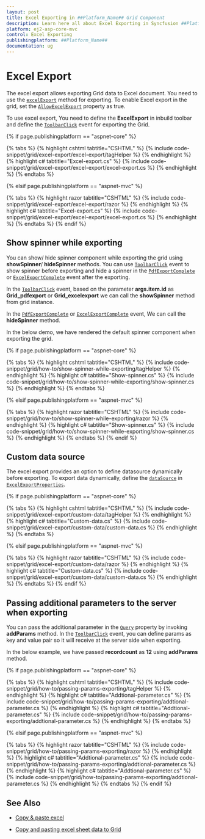 ```yaml
---
layout: post
title: Excel Exporting in ##Platform_Name## Grid Component
description: Learn here all about Excel Exporting in Syncfusion ##Platform_Name## Grid component of Syncfusion Essential JS 2 and more.
platform: ej2-asp-core-mvc
control: Excel Exporting
publishingplatform: ##Platform_Name##
documentation: ug
---
```



# Excel Export

The excel export allows exporting Grid data to Excel document. You need to use the
 [`excelExport`](https://ej2.syncfusion.com/documentation/api/grid/#excelexport) method for exporting. To enable Excel export in the grid, set the [`AllowExcelExport`](https://help.syncfusion.com/cr/aspnetcore-js2/Syncfusion.EJ2.Grids.Grid.html#Syncfusion_EJ2_Grids_Grid_AllowExcelExport) property as true.

To use excel export, You need to define the **ExcelExport** in inbuild toolbar and define the [`ToolbarClick`](https://help.syncfusion.com/cr/aspnetcore-js2/Syncfusion.EJ2.Grids.Grid.html#Syncfusion_EJ2_Grids_Grid_ToolbarClick) event for exporting the Grid.

{% if page.publishingplatform == "aspnet-core" %}

{% tabs %}
{% highlight cshtml tabtitle="CSHTML" %}
{% include code-snippet/grid/excel-export/excel-export/tagHelper %}
{% endhighlight %}
{% highlight c# tabtitle="Excel-export.cs" %}
{% include code-snippet/grid/excel-export/excel-export/excel-export.cs %}
{% endhighlight %}
{% endtabs %}

{% elsif page.publishingplatform == "aspnet-mvc" %}

{% tabs %}
{% highlight razor tabtitle="CSHTML" %}
{% include code-snippet/grid/excel-export/excel-export/razor %}
{% endhighlight %}
{% highlight c# tabtitle="Excel-export.cs" %}
{% include code-snippet/grid/excel-export/excel-export/excel-export.cs %}
{% endhighlight %}
{% endtabs %}
{% endif %}



## Show spinner while exporting

You can show/ hide spinner component while exporting the grid using **showSpinner**/ **hideSpinner** methods. You can use [`ToolbarClick`](https://help.syncfusion.com/cr/aspnetcore-js2/Syncfusion.EJ2.Grids.Grid.html#Syncfusion_EJ2_Grids_Grid_ToolbarClick) event to show spinner before exporting and hide a spinner in the [`PdfExportComplete`](https://help.syncfusion.com/cr/aspnetcore-js2/Syncfusion.EJ2.Grids.Grid.html#Syncfusion_EJ2_Grids_Grid_PdfExportComplete) or [`ExcelExportComplete`](https://help.syncfusion.com/cr/aspnetcore-js2/Syncfusion.EJ2.Grids.Grid.html#Syncfusion_EJ2_Grids_Grid_ExcelExportComplete) event after the exporting.

In the [`ToolbarClick`](https://help.syncfusion.com/cr/aspnetcore-js2/Syncfusion.EJ2.Grids.Grid.html#Syncfusion_EJ2_Grids_Grid_ToolbarClick) event, based on the parameter **args.item.id** as **Grid_pdfexport** or **Grid_excelexport** we can call the **showSpinner** method from grid instance.

In the [`PdfExportComplete`](https://help.syncfusion.com/cr/aspnetcore-js2/Syncfusion.EJ2.Grids.Grid.html#Syncfusion_EJ2_Grids_Grid_PdfExportComplete) or [`ExcelExportComplete`](https://help.syncfusion.com/cr/aspnetcore-js2/Syncfusion.EJ2.Grids.Grid.html#Syncfusion_EJ2_Grids_Grid_ExcelExportComplete) event, We can call the **hideSpinner** method.

In the below demo, we have rendered the default spinner component when exporting the grid.

{% if page.publishingplatform == "aspnet-core" %}

{% tabs %}
{% highlight cshtml tabtitle="CSHTML" %}
{% include code-snippet/grid/how-to/show-spinner-while-exporting/tagHelper %}
{% endhighlight %}
{% highlight c# tabtitle="Show-spinner.cs" %}
{% include code-snippet/grid/how-to/show-spinner-while-exporting/show-spinner.cs %}
{% endhighlight %}
{% endtabs %}

{% elsif page.publishingplatform == "aspnet-mvc" %}

{% tabs %}
{% highlight razor tabtitle="CSHTML" %}
{% include code-snippet/grid/how-to/show-spinner-while-exporting/razor %}
{% endhighlight %}
{% highlight c# tabtitle="Show-spinner.cs" %}
{% include code-snippet/grid/how-to/show-spinner-while-exporting/show-spinner.cs %}
{% endhighlight %}
{% endtabs %}
{% endif %}



## Custom data source

The excel export provides an option to define datasource dynamically before exporting. To export data dynamically, define the [`dataSource`](https://ej2.syncfusion.com/documentation/api/grid/excelExportProperties/#datasource) in [`ExcelExportProperties`](https://ej2.syncfusion.com/documentation/api/grid/excelExportProperties/#excelexportproperties).

{% if page.publishingplatform == "aspnet-core" %}

{% tabs %}
{% highlight cshtml tabtitle="CSHTML" %}
{% include code-snippet/grid/excel-export/custom-data/tagHelper %}
{% endhighlight %}
{% highlight c# tabtitle="Custom-data.cs" %}
{% include code-snippet/grid/excel-export/custom-data/custom-data.cs %}
{% endhighlight %}
{% endtabs %}

{% elsif page.publishingplatform == "aspnet-mvc" %}

{% tabs %}
{% highlight razor tabtitle="CSHTML" %}
{% include code-snippet/grid/excel-export/custom-data/razor %}
{% endhighlight %}
{% highlight c# tabtitle="Custom-data.cs" %}
{% include code-snippet/grid/excel-export/custom-data/custom-data.cs %}
{% endhighlight %}
{% endtabs %}
{% endif %}



## Passing additional parameters to the server when exporting

You can pass the additional parameter in the [`Query`](https://help.syncfusion.com/cr/aspnetcore-js2/Syncfusion.EJ2.Grids.Grid.html#Syncfusion_EJ2_Grids_Grid_Query) property by invoking **addParams** method. In the [`ToolbarClick`](https://help.syncfusion.com/cr/aspnetcore-js2/Syncfusion.EJ2.Grids.Grid.html#Syncfusion_EJ2_Grids_Grid_ToolbarClick) event, you can define params as key and value pair so it will receive at the server side when exporting.

In the below example, we have passed **recordcount** as **12** using **addParams** method.

{% if page.publishingplatform == "aspnet-core" %}

{% tabs %}
{% highlight cshtml tabtitle="CSHTML" %}
{% include code-snippet/grid/how-to/passing-params-exporting/tagHelper %}
{% endhighlight %}
{% highlight c# tabtitle="Addtional-parameter.cs" %}
{% include code-snippet/grid/how-to/passing-params-exporting/addtional-parameter.cs %}
{% endhighlight %}
{% highlight c# tabtitle="Addtional-parameter.cs" %}
{% include code-snippet/grid/how-to/passing-params-exporting/addtional-parameter.cs %}
{% endhighlight %}
{% endtabs %}

{% elsif page.publishingplatform == "aspnet-mvc" %}

{% tabs %}
{% highlight razor tabtitle="CSHTML" %}
{% include code-snippet/grid/how-to/passing-params-exporting/razor %}
{% endhighlight %}
{% highlight c# tabtitle="Addtional-parameter.cs" %}
{% include code-snippet/grid/how-to/passing-params-exporting/addtional-parameter.cs %}
{% endhighlight %}
{% highlight c# tabtitle="Addtional-parameter.cs" %}
{% include code-snippet/grid/how-to/passing-params-exporting/addtional-parameter.cs %}
{% endhighlight %}
{% endtabs %}
{% endif %}



## See Also

* [Copy & paste excel](https://www.syncfusion.com/blogs/post/essential-js-2-copying-and-pasting-excel-sheet-data-to-grid-asp-net-mvc.aspx)

* [Copy and pasting excel sheet data to Grid](https://www.syncfusion.com/blogs/post/copy-and-pasting-excel-sheet-data-to-syncfusion-grid-for-mvc.aspx)